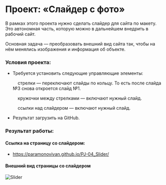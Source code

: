 # Проект: «Слайдер с фото»

В рамках этого проекта нужно сделать слайдер для сайта по макету. Это автономная часть, которую можно в дальнейшем внедрить в рабочий сайт.

Основная задача — преобразовать внешний вид сайта так, чтобы на нём менялись изображения и информация об объекте.

### Условия проекта:

+ Требуется установить следующие управляющие элементы:

  &nbsp;&nbsp;&nbsp; стрелки — переключают слайды по кольцу. То есть после слайда №3 снова откроется слайд №1.

  &nbsp;&nbsp;&nbsp; кружочки между стрелками — включают нужный слайд.

  &nbsp;&nbsp;&nbsp; ссылки над слайдером — включают нужный слайд.

+ Результат загрузить на GitHub.

### Результат работы:

#### Ссылка на страницу со слайдером:

+ https://paramonovivan.github.io/PJ-04_Slider/

#### Внешний вид страницы со слайдером</b>

![Slider](https://github.com/ParamonovIvan/Slider_PJ-04/assets/131868856/5c404d9a-fd09-4861-9b7d-122a9882942c)
